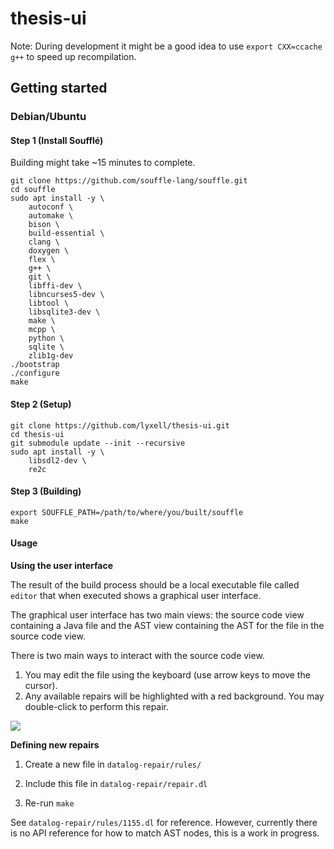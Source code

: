 # thesis-ui

Note: During development it might be a good idea to use
`export CXX=ccache g++` to speed up recompilation.

## Getting started

### Debian/Ubuntu

#### Step 1 (Install Soufflé)

Building might take ~15 minutes to complete.

```
git clone https://github.com/souffle-lang/souffle.git
cd souffle
sudo apt install -y \
    autoconf \
    automake \
    bison \
    build-essential \
    clang \
    doxygen \
    flex \
    g++ \
    git \
    libffi-dev \
    libncurses5-dev \
    libtool \
    libsqlite3-dev \
    make \
    mcpp \
    python \
    sqlite \
    zlib1g-dev
./bootstrap
./configure
make
```

#### Step 2 (Setup)

```
git clone https://github.com/lyxell/thesis-ui.git
cd thesis-ui
git submodule update --init --recursive
sudo apt install -y \
    libsdl2-dev \
    re2c
```

#### Step 3 (Building)
```
export SOUFFLE_PATH=/path/to/where/you/built/souffle
make
```

#### Usage

**Using the user interface**

The result of the build process should be a local executable file
called `editor` that when executed shows a graphical user
interface.

The graphical user interface has two main views: the source code view
containing a Java file and the AST view containing the AST for
the file in the source code view.

There is two main ways to interact with the source code view.

1. You may edit the file using the keyboard (use arrow keys to
   move the cursor).
2. Any available repairs will be highlighted with a red
   background. You may double-click to perform this repair.

![](https://i.imgur.com/DV55pn4.gif)

**Defining new repairs**

1. Create a new file in `datalog-repair/rules/`

2. Include this file in `datalog-repair/repair.dl`

3. Re-run `make`

See `datalog-repair/rules/1155.dl` for reference. However,
currently there is no API reference for how to match AST nodes,
this is a work in progress.
